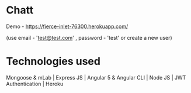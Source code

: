 # Chatt

Demo - 
https://fierce-inlet-76300.herokuapp.com/

(use email - 'test@test.com' , password - 'test' or create a new user)


# Technologies used
  Mongoose & mLab | 
  Express JS |
  Angular 5 & Angular CLI | 
  Node JS | 
  JWT Authentication | 
  Heroku

